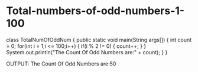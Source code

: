 # Total-numbers-of-odd-numbers-1-100
class TotalNumOfOddNum
 {
 public static void main(String args[])
 {
 int count = 0;
 for(int i = 1;i <= 100;i++)
 {
 if(i % 2 != 0)
 {
 count++;
 }
 }
 System.out.println("The Count Of Odd Numbers are:" + count);
 }
 }


OUTPUT:
The Count Of Odd Numbers are:50
